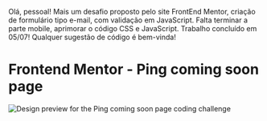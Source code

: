 Olá, pessoal! Mais um desafio proposto pelo site FrontEnd Mentor, criação de formulário tipo e-mail, com validação em JavaScript. Falta terminar a parte mobile, aprimorar o código CSS e JavaScript.
Trabalho concluído em 05/07!
Qualquer sugestão de código é bem-vinda!
# Frontend Mentor - Ping coming soon page

![Design preview for the Ping coming soon page coding challenge](./design/desktop-preview.jpg)
